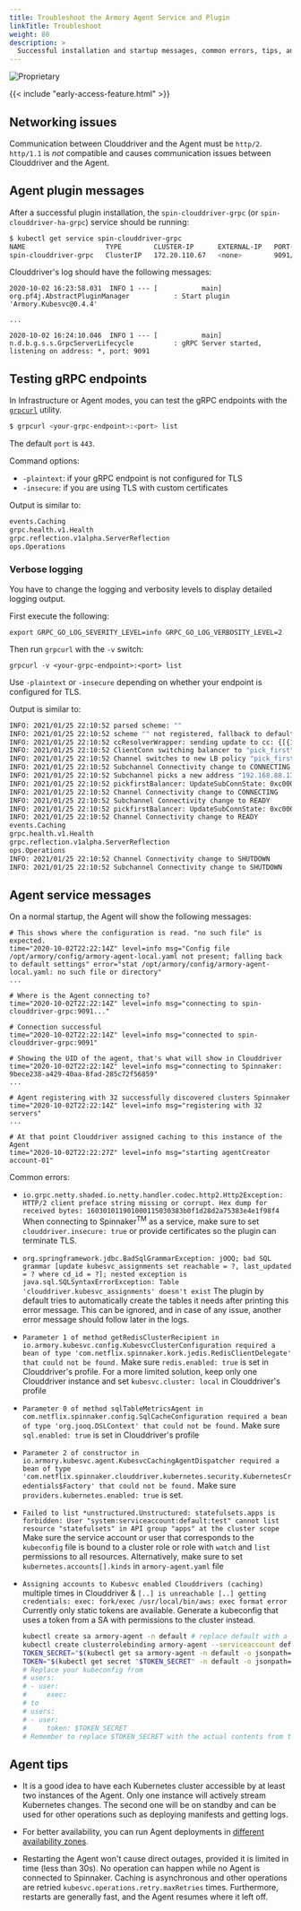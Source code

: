 ```yaml
---
title: Troubleshoot the Armory Agent Service and Plugin
linkTitle: Troubleshoot
weight: 80
description: >
  Successful installation and startup messages, common errors, tips, and gRPC endpoint testing.
---
```

![Proprietary](/images/proprietary.svg)

{{< include "early-access-feature.html" >}}

## Networking issues

Communication between Clouddriver and the Agent must be `http/2`. `http/1.1` is *not* compatible and causes communication issues between Clouddriver and the Agent.   

## Agent plugin messages

After a successful plugin installation, the `spin-clouddriver-grpc` (or `spin-clouddriver-ha-grpc`) service should be running:

```bash
$ kubectl get service spin-clouddriver-grpc
NAME                    TYPE        CLUSTER-IP      EXTERNAL-IP   PORT(S)    AGE
spin-clouddriver-grpc   ClusterIP   172.20.110.67   <none>        9091/TCP   30s
```

Clouddriver's log should have the following messages:

```
2020-10-02 16:23:58.031  INFO 1 --- [           main] org.pf4j.AbstractPluginManager           : Start plugin 'Armory.Kubesvc@0.4.4'

...

2020-10-02 16:24:10.046  INFO 1 --- [           main] n.d.b.g.s.s.GrpcServerLifecycle          : gRPC Server started, listening on address: *, port: 9091
```

## Testing gRPC endpoints

In Infrastructure or Agent modes, you can test the gRPC endpoints with the
[`grpcurl`](https://github.com/fullstorydev/grpcurl) utility.

```bash
$ grpcurl <your-grpc-endpoint>:<port> list
```

The default `port` is `443`.

Command options:

* `-plaintext`: if your gRPC endpoint is not configured for TLS
* `-insecure`: if you are using TLS with custom certificates

Output is similar to:

```bash
events.Caching
grpc.health.v1.Health
grpc.reflection.v1alpha.ServerReflection
ops.Operations
```

### Verbose logging

You have to change the logging and verbosity levels to display detailed logging output.

First execute the following:

```
export GRPC_GO_LOG_SEVERITY_LEVEL=info GRPC_GO_LOG_VERBOSITY_LEVEL=2
```

Then run `grpcurl` with the `-v` switch:

```
grpcurl -v <your-grpc-endpoint>:<port> list
```

Use `-plaintext` or `-insecure` depending on whether your endpoint is configured for TLS.

Output is similar to:

```bash
INFO: 2021/01/25 22:10:52 parsed scheme: ""
INFO: 2021/01/25 22:10:52 scheme "" not registered, fallback to default scheme
INFO: 2021/01/25 22:10:52 ccResolverWrapper: sending update to cc: {[{192.168.88.133:9091  <nil> 0 <nil>}] <nil> <nil>}
INFO: 2021/01/25 22:10:52 ClientConn switching balancer to "pick_first"
INFO: 2021/01/25 22:10:52 Channel switches to new LB policy "pick_first"
INFO: 2021/01/25 22:10:52 Subchannel Connectivity change to CONNECTING
INFO: 2021/01/25 22:10:52 Subchannel picks a new address "192.168.88.133:9091" to connect
INFO: 2021/01/25 22:10:52 pickfirstBalancer: UpdateSubConnState: 0xc0002996b0, {CONNECTING <nil>}
INFO: 2021/01/25 22:10:52 Channel Connectivity change to CONNECTING
INFO: 2021/01/25 22:10:52 Subchannel Connectivity change to READY
INFO: 2021/01/25 22:10:52 pickfirstBalancer: UpdateSubConnState: 0xc0002996b0, {READY <nil>}
INFO: 2021/01/25 22:10:52 Channel Connectivity change to READY
events.Caching
grpc.health.v1.Health
grpc.reflection.v1alpha.ServerReflection
ops.Operations
INFO: 2021/01/25 22:10:52 Channel Connectivity change to SHUTDOWN
INFO: 2021/01/25 22:10:52 Subchannel Connectivity change to SHUTDOWN
```


## Agent service messages

On a normal startup, the Agent will show the following messages:

```
# This shows where the configuration is read. "no such file" is expected.
time="2020-10-02T22:22:14Z" level=info msg="Config file /opt/armory/config/armory-agent-local.yaml not present; falling back to default settings" error="stat /opt/armory/config/armory-agent-local.yaml: no such file or directory"
...

# Where is the Agent connecting to?
time="2020-10-02T22:22:14Z" level=info msg="connecting to spin-clouddriver-grpc:9091..."

# Connection successful
time="2020-10-02T22:22:14Z" level=info msg="connected to spin-clouddriver-grpc:9091"

# Showing the UID of the agent, that's what will show in Clouddriver
time="2020-10-02T22:22:14Z" level=info msg="connecting to Spinnaker: 9bece238-a429-40aa-8fad-285c72f56859"
...

# Agent registering with 32 successfully discovered clusters Spinnaker
time="2020-10-02T22:22:14Z" level=info msg="registering with 32 servers"
...

# At that point Clouddriver assigned caching to this instance of the Agent
time="2020-10-02T22:22:27Z" level=info msg="starting agentCreator account-01"
```

Common errors:

- `io.grpc.netty.shaded.io.netty.handler.codec.http2.Http2Exception: HTTP/2 client preface string missing or corrupt. Hex dump for received bytes: 160301011901000115030383b0f1d28d2a75383e4e1f98f4`
  When connecting to Spinnaker<sup>TM</sup> as a service, make sure to set `clouddriver.insecure: true` or provide certificates so the plugin can terminate TLS.
- `org.springframework.jdbc.BadSqlGrammarException: jOOQ; bad SQL grammar [update kubesvc_assignments set reachable = ?, last_updated = ? where cd_id = ?]; nested exception is java.sql.SQLSyntaxErrorException: Table 'clouddriver.kubesvc_assignments' doesn't exist`
  The plugin by default tries to automatically create the tables it needs after printing this error message.
  This can be ignored, and in case of any issue, another error message should follow later in the logs.
- `Parameter 1 of method getRedisClusterRecipient in io.armory.kubesvc.config.KubesvcClusterConfiguration required a bean of type 'com.netflix.spinnaker.kork.jedis.RedisClientDelegate' that could not be found.`
  Make sure `redis.enabled: true` is set in Clouddriver's profile. For a more limited solution, keep only one Clouddriver instance and set `kubesvc.cluster: local` in Clouddriver's profile
- `Parameter 0 of method sqlTableMetricsAgent in com.netflix.spinnaker.config.SqlCacheConfiguration required a bean of type 'org.jooq.DSLContext' that could not be found.`
  Make sure `sql.enabled: true` is set in Clouddriver's profile
- `Parameter 2 of constructor in io.armory.kubesvc.agent.KubesvcCachingAgentDispatcher required a bean of type 'com.netflix.spinnaker.clouddriver.kubernetes.security.KubernetesCredentials$Factory' that could not be found.`
  Make sure `providers.kubernetes.enabled: true` is set.
- `Failed to list *unstructured.Unstructured: statefulsets.apps is forbidden: User "system:serviceaccount:default:test" cannot list resource "statefulsets" in API group "apps" at the cluster scope`
  Make sure the service account or user that corresponds to the `kubeconfig` file is bound to a cluster role or role with `watch` and `list` permissions to all resources. Alternatively, make sure to set `kubernetes.accounts[].kinds` in `armory-agent.yaml` file
- `Assigning accounts to Kubesvc enabled Clouddrivers (caching)` multiple times in Clouddriver & `[..] is unreachable [..] getting credentials: exec: fork/exec /usr/local/bin/aws: exec format error`
  Currently only static tokens are available. Generate a kubeconfig that uses a token from a SA with permissions to the cluster instead.

  ```bash
  kubectl create sa armory-agent -n default # replace default with a relevant namespace
  kubectl create clusterrolebinding armory-agent --serviceaccount default:armory-agent --clusterrole cluster-admin # or make a proper rbac role
  TOKEN_SECRET="$(kubectl get sa armory-agent -n default -o jsonpath='{.secrets.*.name}')"
  TOKEN="$(kubectl get secret "$TOKEN_SECRET" -n default -o jsonpath='{.data.token}' | base64 --decode)"
  # Replace your kubeconfig from
  # users:
  # - user:
  #     exec:
  # to
  # users:
  # - user:
  #     token: $TOKEN_SECRET
  # Remember to replace $TOKEN_SECRET with the actual contents from the command above
  ```


## Agent tips

- It is a good idea to have each Kubernetes cluster accessible by at least two instances of the Agent. Only one instance will actively stream Kubernetes changes. The second one will be on standby and can be used for other operations such as deploying manifests and getting logs.

- For better availability, you can run Agent deployments in [different availability zones](https://kubernetes.io/docs/concepts/scheduling-eviction/assign-pod-node/#affinity-and-anti-affinity).

- Restarting the Agent won't cause direct outages, provided it is limited in time (less than 30s). No operation can happen while no Agent is connected to Spinnaker. Caching is asynchronous and other operations are retried `kubesvc.operations.retry.maxRetries` times. Furthermore, restarts are generally fast, and the Agent resumes where it left off.

